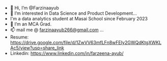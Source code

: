 - 👋 Hi, I’m @Farzinaayub
- 👀 I’m interested in Data Science and Product Development...
- I'm a data analytics student at Masai School since February 2023
- 🌱 I’m an MCA Grad.
- 📫 mail me @ farzinaayub266@gmail.com ...
- Resume: https://drive.google.com/file/d/1ZwVV63mfLFn8wFEIy2GWQdKtgXWKLAc5/view?usp=share_link
- Linkedin: https://www.linkedin.com/in/farzeena-ayub/

